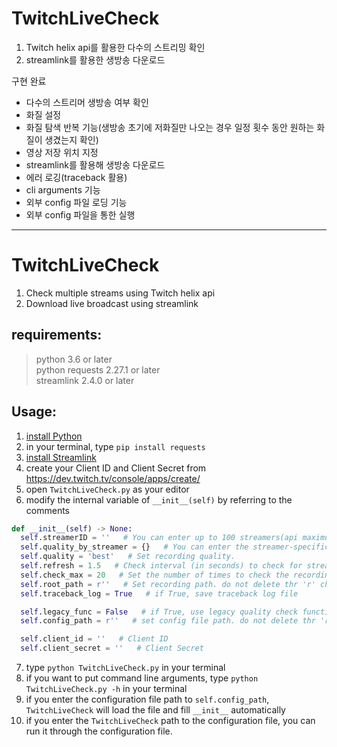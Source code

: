 # TwitchLiveCheck

1. Twitch helix api를 활용한 다수의 스트리밍 확인
2. streamlink를 활용한 생방송 다운로드


구현 완료   
* 다수의 스트리머 생방송 여부 확인
* 화질 설정
* 화질 탐색 반복 기능(생방송 초기에 저화질만 나오는 경우 일정 횟수 동안 원하는 화질이 생겼는지 확인)
* 영상 저장 위치 지정
* streamlink를 활용해 생방송 다운로드
* 에러 로깅(traceback 활용)
* cli arguments 기능
* 외부 config 파일 로딩 기능
* 외부 config 파일을 통한 실행
***

# TwitchLiveCheck

1. Check multiple streams using Twitch helix api
2. Download live broadcast using streamlink


## requirements:
> python 3.6 or later   
> python requests 2.27.1 or later   
> streamlink 2.4.0 or later   


## Usage:
1. [install Python](https://www.python.org/downloads/)
2. in your terminal, type `pip install requests`
3. [install Streamlink](https://github.com/streamlink/streamlink/releases)
4. create your Client ID and Client Secret from <https://dev.twitch.tv/console/apps/create/>
5. open `TwitchLiveCheck.py` as your editor
6. modify the internal variable of `__init__(self)` by referring to the comments
```python
def __init__(self) -> None:
  self.streamerID = ''   # You can enter up to 100 streamers(api maximum limit), separated by spaces example: "username1 username2 ... "
  self.quality_by_streamer = {}   # You can enter the streamer-specific quality if necessary. Don't overlap self.streamerID. example: {"username 1":"quality 1", "username 2":"quality 2"}
  self.quality = 'best'   # Set recording quality.
  self.refresh = 1.5   # Check interval (in seconds) to check for streams. you can enter decimals
  self.check_max = 20   # Set the number of times to check the recording quality. If there's no recording quality beyond the number of searches, change the quality to best. you must enter an integer
  self.root_path = r''   # Set recording path. do not delete thr 'r' character
  self.traceback_log = True   # if True, save traceback log file

  self.legacy_func = False   # if True, use legacy quality check functions
  self.config_path = r''   # set config file path. do not delete thr 'r' character

  self.client_id = ''   # Client ID
  self.client_secret = ''   # Client Secret
```
7. type `python TwitchLiveCheck.py` in your terminal
8. if you want to put command line arguments, type `python TwitchLiveCheck.py -h` in your terminal
9. if you enter the configuration file path to `self.config_path`, `TwitchLiveCheck` will load the file and fill `__init__` automatically
10. if you enter the `TwitchLiveCheck` path to the configuration file, you can run it through the configuration file.